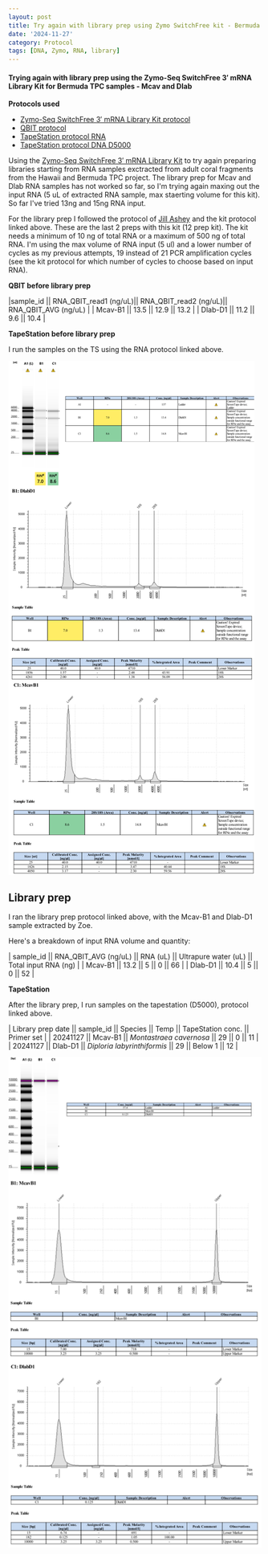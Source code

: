 ```yaml
---
layout: post
title: Try again with library prep using Zymo SwitchFree kit - Bermuda TPC samples - 112724
date: '2024-11-27'
category: Protocol
tags: [DNA, Zymo, RNA, library]
---
```


#### Trying again with library prep using the Zymo-Seq SwitchFree 3′ mRNA Library Kit for Bermuda TPC samples - Mcav and Dlab 

**Protocols used**
- [Zymo-Seq SwitchFree 3′ mRNA Library Kit protocol](https://github.com/FScucchia-LabNotebooks/FScucchia_Putnam_Lab_Notebook/blob/master/protocols/_r3008_r3009__zymo_seq_switchfree_3_mrna_library_kit.pdf)
- [QBIT protocol](https://github.com/meschedl/MESPutnam_Open_Lab_Notebook/blob/master/_posts/2019-03-08-Qubit-Protocol.md)
- [TapeStation protocol RNA](https://github.com/meschedl/MESPutnam_Open_Lab_Notebook/blob/master/_posts/2019-03-07-RNA-TapeStation-Protocol.md)
- [TapeStation protocol DNA D5000](https://github.com/meschedl/MESPutnam_Open_Lab_Notebook/blob/master/_posts/2019-07-30-DNA-Tapestation.md)


Using the [Zymo-Seq SwitchFree 3′ mRNA Library Kit](https://www.zymoresearch.com/products/zymo-seq-switchfree-3-mrna-library-kit) to try again preparing libraries starting from RNA samples exctracted from adult coral fragments from the Hawaii and Bermuda TPC project. The library prep for Mcav and Dlab RNA samples has not worked so far, so I'm trying again maxing out the input RNA (5 uL of extracted RNA sample, max staerting volume for this kit). So far I've tried 13ng and 15ng RNA input.

For the library prep I followed the protocol of [Jill Ashey](https://github.com/JillAshey/JillAshey_Putnam_Lab_Notebook/blob/master/_posts/2024-03-29-Zymo-SwitchFree.md) and the kit protocol linked above. These are the last 2 preps with this kit (12 prep kit).
The kit needs a minimum of 10 ng of total RNA or a maximum of 500 ng of total RNA. I'm using the max volume of RNA input (5 ul) and a lower number of cycles as my previous attempts, 19 instead of 21 PCR amplification cycles (see the kit protocol for which number of cycles to choose based on input RNA).

**QBIT before library prep**

|sample_id   || RNA_QBIT_read1 (ng/uL)|| RNA_QBIT_read2 (ng/uL)|| RNA_QBIT_AVG (ng/uL) |
| Mcav-B1       ||  13.5    ||    12.9       ||      13.2             |
| Dlab-D1       ||  11.2    ||    9.6       ||       10.4             |

**TapeStation before library prep**

I run the samples on the TS using the RNA protocol linked above. 

![LibraryPrepZymo6.png](https://github.com/FScucchia-LabNotebooks/FScucchia_Putnam_Lab_Notebook/blob/master/images/LibraryPrepZymo6.png?raw=true)


## Library prep
I ran the library prep protocol linked above, with the Mcav-B1 and Dlab-D1 sample extracted by Zoe.

Here's a breakdown of input RNA volume and quantity:

| sample_id || RNA_QBIT_AVG (ng/uL) || RNA (uL) || Ultrapure water (uL) || Total input RNA (ng) |
| Mcav-B1       ||   13.2           ||    5     ||        0             ||        66         |
| Dlab-D1       ||   10.4           ||    5     ||        0             ||        52          |


**TapeStation**

After the library prep, I run samples on the tapestation (D5000), protocol linked above.

| Library prep date  || sample_id  ||     Species       || Temp   ||    TapeStation conc.     ||   Primer set  |
| 20241127  ||  Mcav-B1    || *Montastraea cavernosa*          || 29       ||    0          ||  11  |
| 20241127  ||  Dlab-D1   || *Diploria labyrinthiformis*       || 29     ||   Below 1         ||  12  |

![LibraryPrepZymo7.png](https://github.com/FScucchia-LabNotebooks/FScucchia_Putnam_Lab_Notebook/blob/master/images/LibraryPrepZymo7.png?raw=true)

